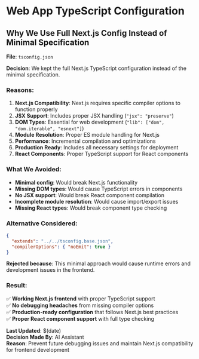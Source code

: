 # Web App TypeScript Configuration

## Why We Use Full Next.js Config Instead of Minimal Specification

**File**: `tsconfig.json`

**Decision**: We kept the full Next.js TypeScript configuration instead of the minimal specification.

### Reasons:

1. **Next.js Compatibility**: Next.js requires specific compiler options to function properly
2. **JSX Support**: Includes proper JSX handling (`"jsx": "preserve"`)
3. **DOM Types**: Essential for web development (`"lib": ["dom", "dom.iterable", "esnext"]`)
4. **Module Resolution**: Proper ES module handling for Next.js
5. **Performance**: Incremental compilation and optimizations
6. **Production Ready**: Includes all necessary settings for deployment
7. **React Components**: Proper TypeScript support for React components

### What We Avoided:

- **Minimal config**: Would break Next.js functionality
- **Missing DOM types**: Would cause TypeScript errors in components
- **No JSX support**: Would break React component compilation
- **Incomplete module resolution**: Would cause import/export issues
- **Missing React types**: Would break component type checking

### Alternative Considered:

```json
{
  "extends": "../../tsconfig.base.json",
  "compilerOptions": { "noEmit": true }
}
```

**Rejected because**: This minimal approach would cause runtime errors and development issues in the frontend.

### Result:

✅ **Working Next.js frontend** with proper TypeScript support  
✅ **No debugging headaches** from missing compiler options  
✅ **Production-ready configuration** that follows Next.js best practices  
✅ **Proper React component support** with full type checking  

**Last Updated**: $(date)  
**Decision Made By**: AI Assistant  
**Reason**: Prevent future debugging issues and maintain Next.js compatibility for frontend development
